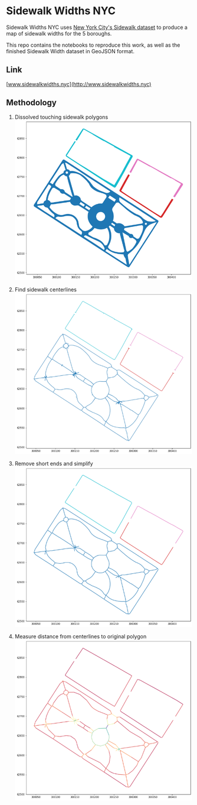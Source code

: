 # Sidewalk Widths NYC

Sidewalk Widths NYC uses [New York City's Sidewalk dataset](https://data.cityofnewyork.us/City-Government/Sidewalk/vfx9-tbb6) to produce a map of sidewalk widths for the 5 boroughs.

This repo contains the notebooks to reproduce this work, as well as the finished Sidewalk Width dataset in GeoJSON format.

## Link
[www.sidewalkwidths.nyc](http://www.sidewalkwidths.nyc)

## Methodology

1) Dissolved touching sidewalk polygons
![Sidewalk Polygon](assets/sidewalks_polygon.png)

2) Find sidewalk centerlines
![Centerlines](assets/centerline.png)

3) Remove short ends and simplify
![Centerlines Simplified](assets/centerline_simplified.png)

4) Measure distance from centerlines to original polygon
![Centerlines Widths](assets/centerline_widths.png)
